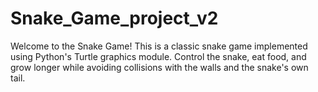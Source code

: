 # Snake_Game_project_v2
Welcome to the Snake Game! This is a classic snake game implemented using Python's Turtle graphics module. Control the snake, eat food, and grow longer while avoiding collisions with the walls and the snake's own tail.
